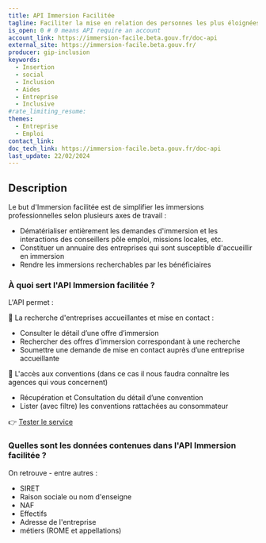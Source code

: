 ```yaml
---
title: API Immersion Facilitée
tagline: Faciliter la mise en relation des personnes les plus éloignées de l'emploi avec les employeurs solidaires (SIAE, GEIQ, EA et EATT) et les accompagnants (orienteurs et prescripteurs habilités).
is_open: 0 # 0 means API require an account
account_link: https://immersion-facile.beta.gouv.fr/doc-api
external_site: https://immersion-facile.beta.gouv.fr/
producer: gip-inclusion
keywords:
  - Insertion
  - social
  - Inclusion
  - Aides
  - Entreprise
  - Inclusive
#rate_limiting_resume: 
themes:
  - Entreprise
  - Emploi
contact_link: 
doc_tech_link: https://immersion-facile.beta.gouv.fr/doc-api
last_update: 22/02/2024
---
```


## Description

Le but d'Immersion facilitée est de simplifier les immersions professionnelles selon plusieurs axes de travail :

- Dématérialiser entièrement les demandes d'immersion et les interactions des conseillers pôle emploi, missions locales, etc.
- Constituer un annuaire des entreprises qui sont susceptible d'accueillir en immersion
- Rendre les immersions recherchables par les bénéficiaires

  
### À quoi sert l'API Immersion facilitée ?


L'API permet :

🔎 La recherche d'entreprises accueillantes et mise en contact :

- Consulter le détail d’une offre d’immersion
- Rechercher des offres d'immersion correspondant à une recherche
- Soumettre une demande de mise en contact auprès d’une entreprise accueillante
  

🔎 L'accès aux conventions (dans ce cas il nous faudra connaître les agences qui vous concernent)

- Récupération et Consultation du détail d’une convention
- Lister (avec filtre) les conventions rattachées au consommateur
  
  
👉 [Tester le service](https://immersion-facile.beta.gouv.fr/)


### Quelles sont les données contenues dans l'API Immersion facilitée ?

On retrouve - entre autres :
- SIRET
- Raison sociale ou nom d'enseigne
- NAF
- Effectifs
- Adresse de l'entreprise
- métiers (ROME et  appellations)

